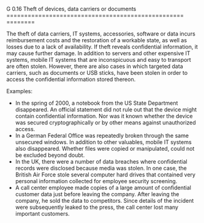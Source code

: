 G 0.16 Theft of devices, data carriers or documents
================================================== ========

The theft of data carriers, IT systems, accessories, software or data incurs reimbursement costs and the restoration of a workable state, as well as losses due to a lack of availability. If theft reveals confidential information, it may cause further damage. In addition to servers and other expensive IT systems, mobile IT systems that are inconspicuous and easy to transport are often stolen. However, there are also cases in which targeted data carriers, such as documents or USB sticks, have been stolen in order to access the confidential information stored thereon.

Examples:

* In the spring of 2000, a notebook from the US State Department disappeared. An official statement did not rule out that the device might contain confidential information. Nor was it known whether the device was secured cryptographically or by other means against unauthorized access.
* In a German Federal Office was repeatedly broken through the same unsecured windows. In addition to other valuables, mobile IT systems also disappeared. Whether files were copied or manipulated, could not be excluded beyond doubt.
* In the UK, there were a number of data breaches where confidential records were disclosed because media was stolen. In one case, the British Air Force stole several computer hard drives that contained very personal information collected for employee security screening.
* A call center employee made copies of a large amount of confidential customer data just before leaving the company. After leaving the company, he sold the data to competitors. Since details of the incident were subsequently leaked to the press, the call center lost many important customers.